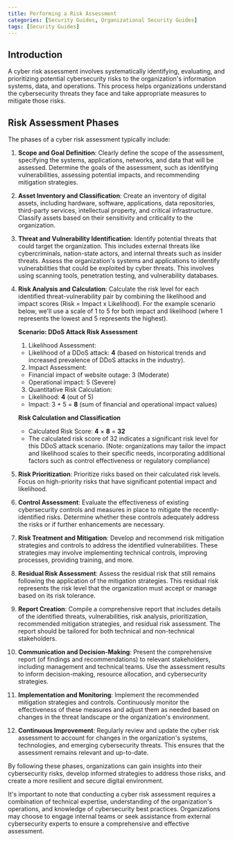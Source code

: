 ```yaml
---
title: Performing a Risk Assessment
categories: [Security Guides, Organizational Security Guides] 
tags: [Security Guides]
---
```


## Introduction

A cyber risk assessment involves systematically identifying, evaluating, and prioritizing potential cybersecurity risks to the organization's information systems, data, and operations. This process helps organizations understand the cybersecurity threats they face and take appropriate measures to mitigate those risks.

## Risk Assessment Phases

The phases of a cyber risk assessment typically include:

1. __Scope and Goal Definition__:
  Clearly define the scope of the assessment, specifying the systems, applications, networks, and data that will be assessed. Determine the goals of the assessment, such as identifying vulnerabilities, assessing potential impacts, and recommending mitigation strategies.

2. __Asset Inventory and Classification__:
  Create an inventory of digital assets, including hardware, software, applications, data repositories, third-party services, intellectual property, and critical infrastructure. Classify assets based on their sensitivity and criticality to the organization.

3. __Threat and Vulnerability Identification__:
  Identify potential threats that could target the organization. This includes external threats like cybercriminals, nation-state actors, and internal threats such as insider threats.
  Assess the organization's systems and applications to identify vulnerabilities that could be exploited by cyber threats. This involves using scanning tools, penetration testing, and vulnerability databases.  

4. __Risk Analysis and Calculation__:
  Calculate the risk level for each identified threat-vulnerability pair by combining the likelihood and impact scores (Risk = Impact x Likelihood). For the example scenario below, we'll use a scale of 1 to 5 for both impact and likelihood (where 1 represents the lowest and 5 represents the highest).

   __Scenario: DDoS Attack Risk Assessment__
   1. Likelihood Assessment:
     * Likelihood of a DDoS attack: __4__ (based on historical trends and increased prevalence of DDoS attacks in the industry).
   2. Impact Assessment:
     * Financial impact of website outage: 3 (Moderate)
     * Operational impact: 5 (Severe)
   3. Quantitative Risk Calculation:
     * Likelihood: __4__ (out of 5)
     * Impact: 3 + 5 = __8__ (sum of financial and operational impact values)

   __Risk Calculation and Classification__
   * Calculated Risk Score: __4__ × __8__ = __32__
   * The calculated risk score of 32 indicates a significant risk level for this DDoS attack scenario. (Note: organizations may tailor the impact and likelihood scales to their specific needs, incorporating additional factors such as control effectiveness or regulatory compliance) 
    
6. __Risk Prioritization__:
   Prioritize risks based on their calculated risk levels. Focus on high-priority risks that have significant potential impact and likelihood.

7. __Control Assessment__:
  Evaluate the effectiveness of existing cybersecurity controls and measures in place to mitigate the recently-identified risks. Determine whether these controls adequately address the risks or if further enhancements are necessary.

8. __Risk Treatment and Mitigation__:
  Develop and recommend risk mitigation strategies and controls to address the identified vulnerabilities. These strategies may involve implementing technical controls, improving processes, providing training, and more.

9. __Residual Risk Assessment__:
  Assess the residual risk that still remains following the application of the mitigation strategies. This residual risk represents the risk level that the organization must accept or manage based on its risk tolerance.

10. __Report Creation__:
  Compile a comprehensive report that includes details of the identified threats, vulnerabilities, risk analysis, prioritization, recommended mitigation strategies, and residual risk assessment. The report should be tailored for both technical and non-technical stakeholders.

11. __Communication and Decision-Making__:
  Present the comprehensive report (of findings and recommendations) to relevant stakeholders, including management and technical teams. Use the assessment results to inform decision-making, resource allocation, and cybersecurity strategies.

12. __Implementation and Monitoring__:
  Implement the recommended mitigation strategies and controls. Continuously monitor the effectiveness of these measures and adjust them as needed based on changes in the threat landscape or the organization's environment.

13. __Continuous Improvement__:
Regularly review and update the cyber risk assessment to account for changes in the organization's systems, technologies, and emerging cybersecurity threats. This ensures that the assessment remains relevant and up-to-date.

By following these phases, organizations can gain insights into their cybersecurity risks, develop informed strategies to address those risks, and create a more resilient and secure digital environment.

It's important to note that conducting a cyber risk assessment requires a combination of technical expertise, understanding of the organization's operations, and knowledge of cybersecurity best practices. Organizations may choose to engage internal teams or seek assistance from external cybersecurity experts to ensure a comprehensive and effective assessment.

